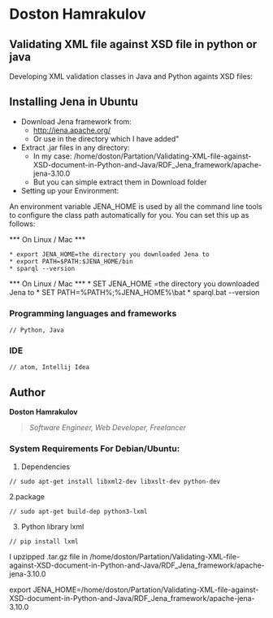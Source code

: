 # Doston Hamrakulov

## Validating XML file against XSD file in python or java
Developing XML validation classes in Java and Python againts XSD files:

## Installing Jena in Ubuntu ##

* Download Jena framework from:
    * http://jena.apache.org/
    * Or use in the directory which I have added"
* Extract .jar files in any directory:
    * In my case: /home/doston/Partation/Validating-XML-file-against-XSD-document-in-Python-and-Java/RDF_Jena_framework/apache-jena-3.10.0
    * But you can simple extract them in Download folder
* Setting up your Environment:

An environment variable JENA_HOME is used by all the command line tools to configure the class path automatically for you. You can set this up as follows:

*** On Linux / Mac ***

    * export JENA_HOME=the directory you downloaded Jena to
    * export PATH=$PATH:$JENA_HOME/bin
    * sparql --version
*** On Linux / Mac ***
    * SET JENA_HOME =the directory you downloaded Jena to
    * SET PATH=%PATH%;%JENA_HOME%\bat
    * sparql.bat --version

### Programming languages and frameworks
```[Python, Java]
// Python, Java
```

### IDE
```[atom, intellij idea]
// atom, Intellij Idea
```

## Author
**Doston Hamrakulov**
>*Software Engineer, Web Developer, Freelancer*

### System Requirements For Debian/Ubuntu:

1. Dependencies

```[sudo apt-get install libxml2-dev libxslt-dev python-dev]
// sudo apt-get install libxml2-dev libxslt-dev python-dev
```

2.package
```[sudo apt-get build-dep python3-lxml]
// sudo apt-get build-dep python3-lxml
```

3. Python library lxml
```[pip install lxml]
// pip install lxml
```




I upzipped .tar.gz file in /home/doston/Partation/Validating-XML-file-against-XSD-document-in-Python-and-Java/RDF_Jena_framework/apache-jena-3.10.0

export JENA_HOME=/home/doston/Partation/Validating-XML-file-against-XSD-document-in-Python-and-Java/RDF_Jena_framework/apache-jena-3.10.0




